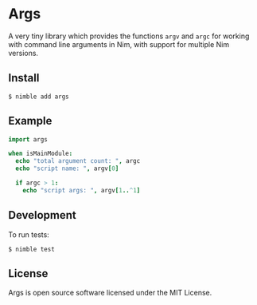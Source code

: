 # Args

A very tiny library which provides the functions `argv` and `argc` for working with command line arguments in Nim, with support for multiple Nim versions.

## Install

```shell
$ nimble add args
```

## Example

```nim
import args

when isMainModule:
  echo "total argument count: ", argc
  echo "script name: ", argv[0]

  if argc > 1:
    echo "script args: ", argv[1..^1]
```
## Development

To run tests:

```shell
$ nimble test
```

## License

Args is open source software licensed under the MIT License.
